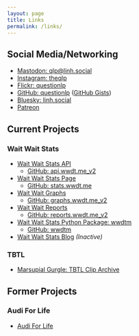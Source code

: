 ```yaml
---
layout: page
title: Links
permalink: /links/
---
```


## Social Media/Networking

- [Mastodon: qlp@linh.social](https://linh.social/@qlp)
- [Instagram: theqlp](https://instagram.com/theqlp)
- [Flickr: questionlp](https://www.flickr.com/people/questionlp/)
- [GitHub: questionlp](https://github.com/questionlp) ([GitHub Gists](https://gist.github.com/questionlp))
- [Bluesky: linh.social](https://bsky.app/profile/linh.social)
- [Patreon](https://patreon.com/Linh_Pham)

## Current Projects

### Wait Wait Stats

- [Wait Wait Stats API](https://api.wwdt.me)
  - [GitHub: api.wwdt.me_v2](https://github.com/questionlp/api.wwdt.me_v2)
- [Wait Wait Stats Page](https://stats.wwdt.me)
  - [GitHub: stats.wwdt.me](https://github.com/questionlp/stats.wwdt.me)
- [Wait Wait Graphs](https://graphs.wwdt.me)
  - [GitHub: graphs.wwdt.me_v2](https://github.com/questionlp/graphs.wwdt.me_v2)
- [Wait Wait Reports](https://reports.wwdt.me)
  - [GitHub: reports.wwdt.me_v2](https://github.com/questionlp/reports.wwdt.me_v2)
- [Wait Wait Stats Python Package: wwdtm](https://pypi.org/project/wwdtm/)
  - [GitHub: wwdtm](https://github.com/questionlp/wwdtm)
- [Wait Wait Stats Blog](https://blog.wwdt.me) *(Inactive)*

### TBTL

- [Marsupial Gurgle: TBTL Clip Archive](https://marsupialgurgle.com)

## Former Projects

### Audi For Life

- [Audi For Life](https://audiforlife.com)
